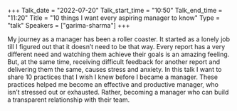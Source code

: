 +++
Talk_date = "2022-07-20"
Talk_start_time = "10:50"
Talk_end_time = "11:20"
Title = "10 things I want every aspiring manager to know"
Type = "talk"
Speakers = ["garima-sharma"]
+++


My journey as a manager has been a roller coaster. It started as a lonely job till I figured out that it doesn’t need to be that way. Every report has a very different need and watching them achieve their goals is an amazing feeling. But, at the same time, receiving difficult feedback for another report and delivering them the same, causes stress and anxiety. In this talk I want to share 10 practices that I wish I knew before I became a manager. These practices helped me become an effective and productive manager, who isn’t stressed out or exhausted. Rather, becoming a manager who can build a transparent relationship with their team.
